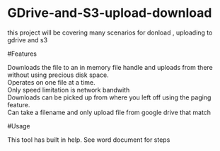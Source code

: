 # GDrive-and-S3-upload-download
this project will be covering many scenarios for donload , uploading to gdrive and s3

#Features

Downloads the file to an in memory file handle and uploads from there without using precious disk space. <br />
Operates on one file at a time. <br />
Only speed limitation is network bandwith <br />
Downloads can be picked up from where you left off using the paging feature. <br />
Can take a filename and only upload file from google drive that match <br />

#Usage<br />

This tool has built in help. See word document for steps

